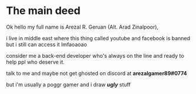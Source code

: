 # The main deed
Ok hello my full name is Arezal R. Geruan (Alt. Arad Zinalpoor),

i live in middle east where this thing called youtube and facebook is banned but i still can access it lmfaoaoao

consider me a back-end developer who's always on the line and ready to help ppl who deserve it.

talk to me and maybe not get ghosted on discord at **arezalgamer89#0774**

but i'm usually a poggr gamer and i draw ***ugly*** stuff
